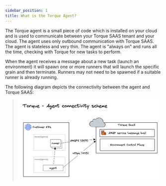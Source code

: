 ```yaml
---
sidebar_position: 1
title: What is the Torque Agent? 
---
```


The Torque agent is a small piece of code which is installed on your cloud and is used to communicate between your Torque SAAS tenant and your cloud.
The agent uses only outbound communication with Torque SAAS. The agent is stateless and very thin.
The agent is "always on" and runs all the time, checking with Torque for new tasks to perform.

When the agent receives a message about a new task (launch an environment) it will spawn one or more runners that will launch the specific grain and then terminate. Runners may not need to be spawned if a suitable runner is already running.

The following diagram depicts the connectivity between the agent and Torque SAAS:

 > ![Locale Dropdown](/img/agent_connectivity.png)